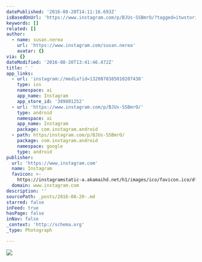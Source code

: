 ```yaml
---
datePublished: '2016-08-20T14:11:16.693Z'
isBasedOnUrl: 'https://www.instagram.com/p/BJUs-SSBmrO/?tagged=itwstories'
keywords: []
related: []
author:
  - name: susan.nerea
    url: 'https://www.instagram.com/susan.nerea'
    avatar: {}
via: {}
dateModified: '2016-08-20T13:41:46.472Z'
title: ' '
app_links:
  - url: 'instagram://media?id=1320878385010207438'
    type: ios
    namespace: ai
    app_name: Instagram
    app_store_id: '389801252'
  - url: 'https://www.instagram.com/p/BJUs-SSBmrO/'
    type: android
    namespace: ai
    app_name: Instagram
    package: com.instagram.android
  - path: https/instagram.com/p/BJUs-SSBmrO/
    package: com.instagram.android
    namespace: google
    type: android
publisher:
  url: 'https://www.instagram.com'
  name: Instagram
  favicon: >-
    https://instagramstatic-a.akamaihd.net/h1/images/ico/favicon.ico/dfa85bb1fd63.ico
  domain: www.instagram.com
description: ''
sourcePath: _posts/2016-08-20-.md
starred: false
inFeed: true
hasPage: false
inNav: false
_context: 'http://schema.org'
_type: Photograph

---
```

![ ](https://imgflo.herokuapp.com/graph/vahj1ThiexotieMo/7552c11e41d7ffe209eb6cff0a268b2c/noop.jpg?input=https%3A%2F%2Fscontent.cdninstagram.com%2Ft51.2885-15%2Fs640x640%2Fsh0.08%2Fe35%2F14099467_308430492840673_702159604_n.jpg%3Fig_cache_key%3DMTMyMDg3ODM4NTAxMDIwNzQzOA%253D%253D.2)